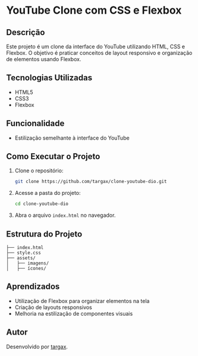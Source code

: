 # YouTube Clone com CSS e Flexbox

## Descrição
Este projeto é um clone da interface do YouTube utilizando HTML, CSS e Flexbox. O objetivo é praticar conceitos de layout responsivo e organização de elementos usando Flexbox.

## Tecnologias Utilizadas
- HTML5
- CSS3
- Flexbox

## Funcionalidade
- Estilização semelhante à interface do YouTube

## Como Executar o Projeto
1. Clone o repositório:
   ```sh
   git clone https://github.com/targax/clone-youtube-dio.git
   ```
2. Acesse a pasta do projeto:
   ```sh
   cd clone-youtube-dio
   ```
3. Abra o arquivo `index.html` no navegador.

## Estrutura do Projeto
```
├── index.html
├── style.css
├── assets/
│   ├── imagens/
│   ├── ícones/
```

## Aprendizados
- Utilização de Flexbox para organizar elementos na tela
- Criação de layouts responsivos
- Melhoria na estilização de componentes visuais

## Autor
Desenvolvido por [targax](https://github.com/targax).


